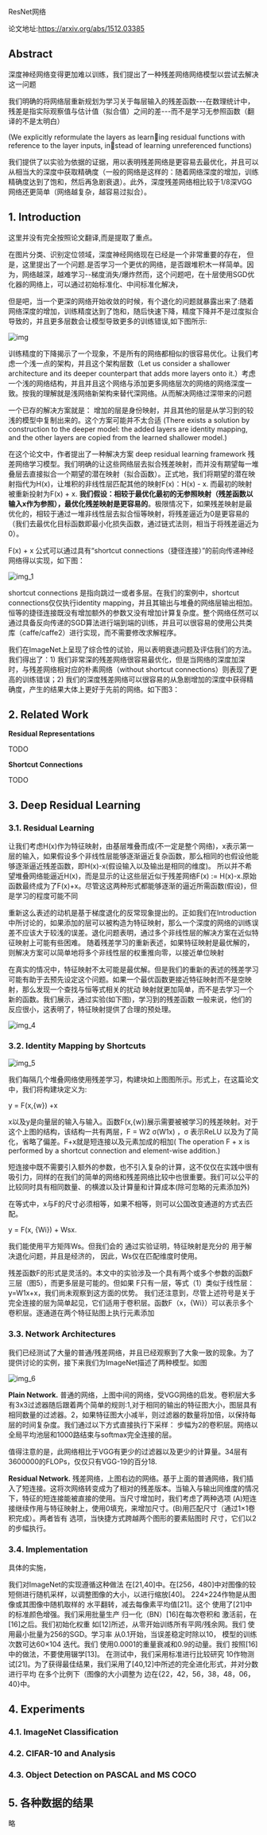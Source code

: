 ResNet网络

论文地址:https://arxiv.org/abs/1512.03385

## Abstract
深度神经网络变得更加难以训练，我们提出了一种残差网络网络模型以尝试去解决这一问题

我们明确的将网络层重新规划为学习关于每层输入的残差函数---在数理统计中，残差是指实际观察值与估计值（拟合值）之间的差---而不是学习无参照函数（翻译的不是太明白）

(We explicitly reformulate the layers as learning residual functions with reference to the layer inputs, instead of learning unreferenced functions)

我们提供了以实验为依据的证据，用以表明残差网络是更容易去最优化，并且可以从相当大的深度中获取精确度（一般的网络是这样的：随着网络深度的增加，训练精确度达到了饱和，然后再急剧衰退）。此外，深度残差网络相比较于1/8深VGG网络还更简单（网络越复杂，越容易过拟合）。

## 1. Introduction
这里并没有完全按照论文翻译,而是提取了重点。

在图片分类、识别定位领域，深度神经网络现在已经是一个非常重要的存在， 但是，这里提出了一个问题.是否学习一个更优的网络，是否跟堆积木一样简单。因为，网络越深，越难学习--梯度消失/爆炸然而，这个问题吧，在十层使用SGD优化器的网络上，可以通过初始标准化、中间标准化解决，

但是吧，当一个更深的网络开始收敛的时候，有个退化的问题就暴露出来了:随着网络深度的增加，训练精度达到了饱和，随后快速下降，精度下降并不是过度拟合导致的，并且更多层数会让模型导致更多的训练错误,如下图所示:

![img](https://user-images.githubusercontent.com/28073374/135264937-b43d4823-df9c-4cc2-9a26-544e2fd7d124.png)

训练精度的下降揭示了一个现象，不是所有的网络都相似的很容易优化。让我们考虑一个浅一点的架构，并且这个架构层数（Let us consider a
shallower architecture and its deeper counterpart that adds
more layers onto it.）考虑一个浅的网络结构，并且并且这个网络与添加更多网络层次的网络的网络深度一致。按我的理解就是浅网络新架构来替代深网络。从而解决网络过深带来的问题

一个已存的解决方案就是： 增加的层是身份映射，并且其他的层是从学习到的较浅的模型中复制出来的。这个方案可能并不太合适
(There exists a solution by construction
to the deeper model: the added layers are identity mapping,
and the other layers are copied from the learned shallower
model.)

在这个论文中，作者提出了一种解决方案 deep residual learning framework 残差网络学习模型。我们明确的让这些网络层去拟合残差映射，而并没有期望每一堆叠层去直接拟合一个期望的潜在映射（拟合函数）。正式地，我们将期望的潜在映射指代为H(x)，让堆积的非线性层匹配其他的映射F(x)：H(x) - x.
而最初的映射被重新投射为F(x) + x. **我们假设：相较于最优化最初的无参照映射（残差函数以输入x作为参照），最优化残差映射是更容易的**。极限情况下，如果残差映射是最优化的，相较于通过一堆非线性层去拟合恒等映射，将残差逼近为0是更容易的（我们去最优化目标函数即最小化损失函数，通过链式法则，相当于将残差逼近为0）。

F(x) + x 公式可以通过具有“shortcut connections（捷径连接）”的前向传递神经网络得以实现，如下图：

![img_1](https://user-images.githubusercontent.com/28073374/135264953-91bf1214-3a76-458c-8841-a9e204a8c81d.png)

shortcut connections 是指向跳过一或者多层。在我们的案例中，shortcut connections仅仅执行identity mapping，并且其输出与堆叠的网络层输出相加。恒等的捷径连接既没有增加额外的参数又没有增加计算复杂度。整个网络任然可以通过具备反向传递的SGD算法进行端到端的训练，并且可以很容易的使用公共类库（caffe/caffe2）进行实现，而不需要修改求解程序。

我们在ImageNet上呈现了综合性的试验，用以表明衰退问题及评估我们的方法。我们得出了：1) 我们非常深的残差网络很容易最优化，但是当网络的深度加深时，与残差网络相对应的朴素网络（without shortcut connections）则表现了更高的训练错误；2) 我们的深度残差网络可以很容易的从急剧增加的深度中获得精确度，产生的结果大体上更好于先前的网络。如下图3：

## 2. Related Work

**Residual Representations**

TODO

**Shortcut Connections**

TODO

## 3. Deep Residual Learning
### 3.1. Residual Learning
让我们考虑H(x)作为特征映射，由基层堆叠而成(不一定是整个网络)，x表示第一层的输入，如果假设多个非线性层能够逐渐逼近复杂函数，那么相同的也假设他能够逐渐逼近残差函数，即H(x)-x(假设输入以及输出是相同的维度)。
所以并不希望堆叠网络能逼近H(x)，而是显示的让这些层近似于残差网络F(x) := H(x)-x.原始函数最终成为了F(x)+x。尽管这这两种形式都能够逐渐的逼近所需函数(假设)，但是学习的程度可能不同

重新这么表述的动机是基于梯度退化的反常现象提出的。正如我们在Introduction中所讨论的，如果添加的层可以被构造为特征映射，那么一个深度的网络的训练误差不应该大于较浅的误差。退化问题表明，通过多个非线性层的解决方案在近似特征映射上可能有些困难。
随着残差学习的重新表述，如果特征映射是最优解的，则解决方案可以简单地将多个非线性层的权重推向零，以接近单位映射
    
在真实的情况中，特征映射不太可能是最优解。但是我们的重新的表述的残差学习可能有助于去预先设定这个问题。如果一个最优函数更接近特征映射而不是空映射，那么发现一个查找与恒等式相关的扰动
映射就更加简单，而不是去学习一个新的函数。我们展示，通过实验(如下图)，学习到的残差函数 一般来说，他们的反应很小，这表明了，特征映射提供了合理的预处理。

![img_4](https://user-images.githubusercontent.com/28073374/135264976-50658a90-9d76-4b3b-998f-b61fa3438c49.png)

### 3.2. Identity Mapping by Shortcuts
![img_5](https://user-images.githubusercontent.com/28073374/135265028-a290b31b-8692-4758-9a0c-9e976249f3a7.png)

我们每隔几个堆叠网络使用残差学习，构建块如上图图所示。形式上，在这篇论文中，我们将构建块定义为:

y = F(x,{w}) +x

x以及y是向量层的输入与输入。函数F(x,{w})展示需要被被学习的残差映射。对于这个上图的结构，该结构一共有两层，F = W2 σ(W1x) ，σ 表示ReLU 以及为了简化，省略了偏差。F+x就是短连接以及元素加成的相加( The operation F + x is performed by a shortcut connection and element-wise addition.)

短连接中既不需要引入额外的参数，也不引入复杂的计算，这不仅仅在实践中很有吸引力，同样的在我们的简单的网络和残差网络比较中也很重要。我们可以公平的比较同时具有相同数量、的横渡以及计算量和计算成本(除可忽略的元素添加外)

在等式中，x与F的尺寸必须相等，如果不相等，则可以公国改变通道的方式去匹配。

y = F(x, {Wi}) + Wsx.

我们能使用平方矩阵Ws。但我们会的 通过实验证明，特征映射是充分的 用于解决退化问题，并且是经济的， 因此，Ws仅在匹配维度时使用。

残差函数F的形式是灵活的。本文中的实验涉及一个具有两个或多个参数的函数F 三层（图5），而更多层是可能的。但如果 F只有一层，等式（1）类似于线性层： y=W1x+x，我们尚未观察到这方面的优势。 我们还注意到，尽管上述符号是关于 完全连接的层为简单起见，它们适用于卷积层。函数F（x，{Wi}）可以表示多个卷积层。逐通道在两个特征贴图上执行元素添加

### 3.3. Network Architectures

我们已经测试了大量的普通/残差网络，并且已经观察到了大象一致的现象。为了提供讨论的实例，接下来我们为ImageNet描述了两种模型。如图

![img_6](https://user-images.githubusercontent.com/28073374/135265008-c8f2bf4c-0fcb-45b6-a470-b6064432b885.png)

**Plain Network.**
普通的网络，上图中间的网络，受VGG网络的启发。卷积层大多有3x3过滤器随后跟着两个简单的规则:1,对于相同的输出的特征图大小，图层具有相同数量的过滤器。2，如果特征图大小减半，则过滤器的数量将加倍，以保持每层的时间复杂度。我们通过以下方式直接执行下采样： 步幅为2的卷积层。网络以全局平均池层和1000路结束与softmax完全连接的层。

值得注意的是，此网络相比于VGG有更少的过滤器以及更少的计算量。34层有3600000的FLOPs，仅仅只有VGG-19的百分18.

**Residual Network.**
残差网络，上图右边的网络。基于上面的普通网络，我们插入了短连接。这将次网络转变成为了相对的残差版本。当输入与输出同维度的情况下，特征的短连接能被直接的使用。当尺寸增加时，我们考虑了两种选项
(A)短连接继续作用与特征映射上，使用0填充，来增加尺寸。(B)用匹配尺寸（通过1×1卷积完成）。两者皆有 选项，当快捷方式跨越两个图形的要素贴图时 尺寸，它们以2的步幅执行。

### 3.4. Implementation
具体的实施，

我们对ImageNet的实现遵循这种做法 在[21,40]中。在[256，480]中对图像的较短侧进行随机采样，以调整图像的大小，以进行缩放[40]。 224×224作物是从图像或其图像中随机取样的 水平翻转，减去每像素平均值[21]。这个 使用了[21]中的标准颜色增强。我们采用批量生产 归一化（BN）[16]在每次卷积和 激活前，在[16]之后。我们初始化权重 如[12]所述，从零开始训练所有平网/残余网。我们 使用最小批量为256的SGD。学习率 从0.1开始，当误差稳定时除以10， 模型的训练次数可达60×104 迭代。我们 使用0.0001的重量衰减和0.9的动量。我们 按照[16]中的做法，不要使用辍学[13]。 在测试中，我们采用标准进行比较研究 10作物测试[21]。为了获得最佳结果，我们采用了[40,12]中所述的完全进化形式，并对分数进行平均 在多个比例下（图像的大小调整为 边在{22，42，56，38，48，06，40}中。

## 4. Experiments
### 4.1. ImageNet Classification
### 4.2. CIFAR-10 and Analysis
### 4.3. Object Detection on PASCAL and MS COCO

## 5. 各种数据的结果
略
